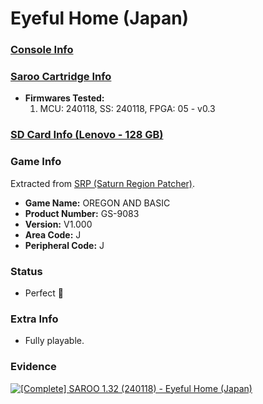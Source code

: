 # Eyeful Home (Japan)

### [Console Info](../../../../../Info/Consoles/VA13/README.md)

### [Saroo Cartridge Info](../../../../../Info/Cartridges/RetroGameParadiseStore/1.32F/README.md)

- <b>Firmwares Tested:</b>
  1. MCU: 240118, SS: 240118, FPGA: 05 - v0.3

### [SD Card Info (Lenovo - 128 GB)](../../../../../Info/SdCards/Lenovo/128GB/fat32/README.md)

### Game Info

Extracted from [SRP (Saturn Region Patcher)](https://segaxtreme.net/resources/saturn-region-patcher.81/download).

- <b>Game Name:</b> OREGON AND BASIC
- <b>Product Number:</b> GS-9083
- <b>Version:</b> V1.000
- <b>Area Code:</b> J
- <b>Peripheral Code:</b> J

### Status

- Perfect :100:

### Extra Info

- Fully playable.

### Evidence

[![[Complete] SAROO 1.32 (240118) - Eyeful Home (Japan)](https://img.youtube.com/vi/8Ctd2OgHZHo/0.jpg)](https://www.youtube.com/watch?v=8Ctd2OgHZHo)
